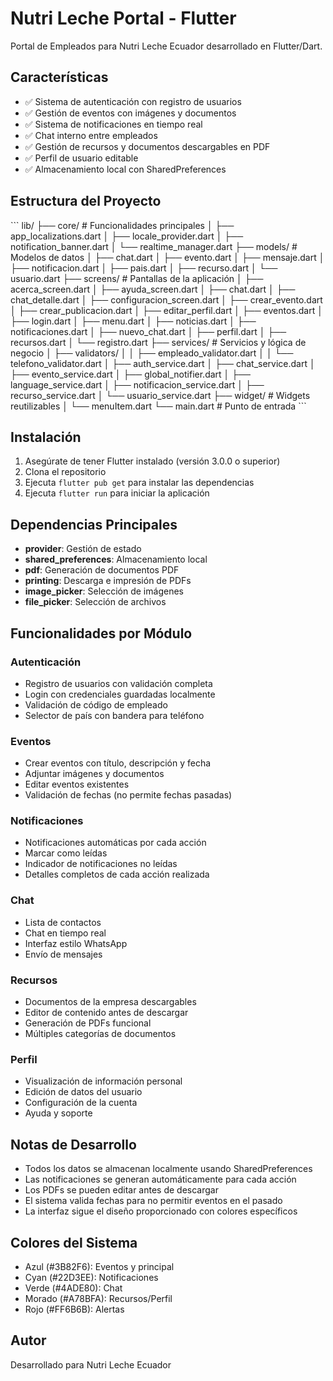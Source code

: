 # Nutri Leche Portal - Flutter

Portal de Empleados para Nutri Leche Ecuador desarrollado en Flutter/Dart.

## Características

- ✅ Sistema de autenticación con registro de usuarios
- ✅ Gestión de eventos con imágenes y documentos
- ✅ Sistema de notificaciones en tiempo real
- ✅ Chat interno entre empleados
- ✅ Gestión de recursos y documentos descargables en PDF
- ✅ Perfil de usuario editable
- ✅ Almacenamiento local con SharedPreferences

## Estructura del Proyecto

\`\`\`
lib/
├── core/                      # Funcionalidades principales
│   ├── app_localizations.dart
│   ├── locale_provider.dart
│   ├── notification_banner.dart
│   └── realtime_manager.dart
├── models/                    # Modelos de datos
│   ├── chat.dart
│   ├── evento.dart
│   ├── mensaje.dart
│   ├── notificacion.dart
│   ├── pais.dart
│   ├── recurso.dart
│   └── usuario.dart
├── screens/                   # Pantallas de la aplicación
│   ├── acerca_screen.dart
│   ├── ayuda_screen.dart
│   ├── chat.dart
│   ├── chat_detalle.dart
│   ├── configuracion_screen.dart
│   ├── crear_evento.dart
│   ├── crear_publicacion.dart
│   ├── editar_perfil.dart
│   ├── eventos.dart
│   ├── login.dart
│   ├── menu.dart
│   ├── noticias.dart
│   ├── notificaciones.dart
│   ├── nuevo_chat.dart
│   ├── perfil.dart
│   ├── recursos.dart
│   └── registro.dart
├── services/                  # Servicios y lógica de negocio
│   ├── validators/
│   │   ├── empleado_validator.dart
│   │   └── telefono_validator.dart
│   ├── auth_service.dart
│   ├── chat_service.dart
│   ├── evento_service.dart
│   ├── global_notifier.dart
│   ├── language_service.dart
│   ├── notificacion_service.dart
│   ├── recurso_service.dart
│   └── usuario_service.dart
├── widget/                    # Widgets reutilizables
│   └── menuItem.dart
└── main.dart                  # Punto de entrada
\`\`\`

## Instalación

1. Asegúrate de tener Flutter instalado (versión 3.0.0 o superior)
2. Clona el repositorio
3. Ejecuta `flutter pub get` para instalar las dependencias
4. Ejecuta `flutter run` para iniciar la aplicación

## Dependencias Principales

- **provider**: Gestión de estado
- **shared_preferences**: Almacenamiento local
- **pdf**: Generación de documentos PDF
- **printing**: Descarga e impresión de PDFs
- **image_picker**: Selección de imágenes
- **file_picker**: Selección de archivos

## Funcionalidades por Módulo

### Autenticación
- Registro de usuarios con validación completa
- Login con credenciales guardadas localmente
- Validación de código de empleado
- Selector de país con bandera para teléfono

### Eventos
- Crear eventos con título, descripción y fecha
- Adjuntar imágenes y documentos
- Editar eventos existentes
- Validación de fechas (no permite fechas pasadas)

### Notificaciones
- Notificaciones automáticas por cada acción
- Marcar como leídas
- Indicador de notificaciones no leídas
- Detalles completos de cada acción realizada

### Chat
- Lista de contactos
- Chat en tiempo real
- Interfaz estilo WhatsApp
- Envío de mensajes

### Recursos
- Documentos de la empresa descargables
- Editor de contenido antes de descargar
- Generación de PDFs funcional
- Múltiples categorías de documentos

### Perfil
- Visualización de información personal
- Edición de datos del usuario
- Configuración de la cuenta
- Ayuda y soporte

## Notas de Desarrollo

- Todos los datos se almacenan localmente usando SharedPreferences
- Las notificaciones se generan automáticamente para cada acción
- Los PDFs se pueden editar antes de descargar
- El sistema valida fechas para no permitir eventos en el pasado
- La interfaz sigue el diseño proporcionado con colores específicos

## Colores del Sistema

- Azul (#3B82F6): Eventos y principal
- Cyan (#22D3EE): Notificaciones
- Verde (#4ADE80): Chat
- Morado (#A78BFA): Recursos/Perfil
- Rojo (#FF6B6B): Alertas

## Autor

Desarrollado para Nutri Leche Ecuador
